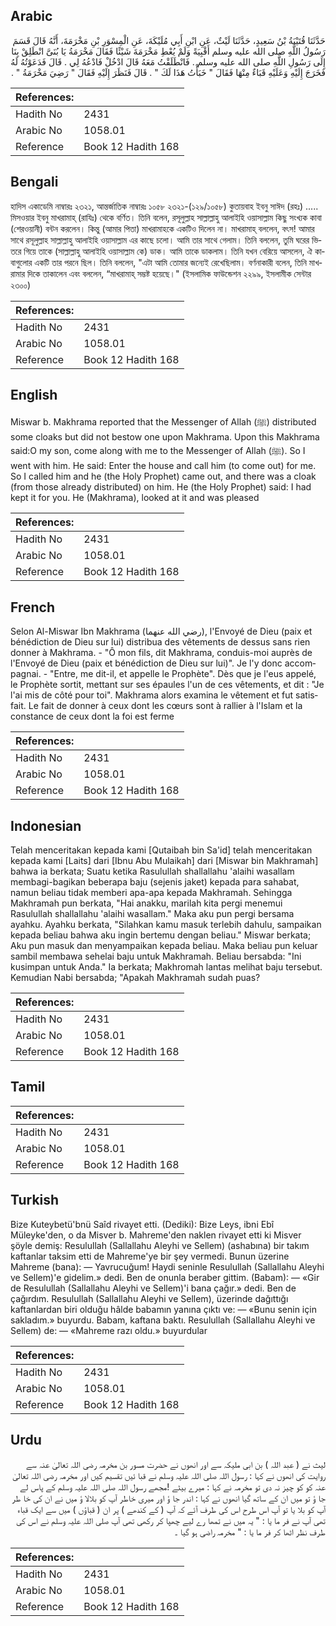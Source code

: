 ## Arabic


<div dir="rtl" lang="ar" style={{fontSize:'larger',backgroundColor:'#f8f9fa',padding:20}}>
حَدَّثَنَا قُتَيْبَةُ بْنُ سَعِيدٍ، حَدَّثَنَا لَيْثٌ، عَنِ ابْنِ أَبِي مُلَيْكَةَ، عَنِ الْمِسْوَرِ بْنِ مَخْرَمَةَ، أَنَّهُ قَالَ قَسَمَ رَسُولُ اللَّهِ صلى الله عليه وسلم أَقْبِيَةً وَلَمْ يُعْطِ مَخْرَمَةَ شَيْئًا فَقَالَ مَخْرَمَةُ يَا بُنَىَّ انْطَلِقْ بِنَا إِلَى رَسُولِ اللَّهِ صلى الله عليه وسلم ‏.‏ فَانْطَلَقْتُ مَعَهُ قَالَ ادْخُلْ فَادْعُهُ لِي ‏.‏ قَالَ فَدَعَوْتُهُ لَهُ فَخَرَجَ إِلَيْهِ وَعَلَيْهِ قَبَاءٌ مِنْهَا فَقَالَ ‏"‏ خَبَأْتُ هَذَا لَكَ ‏"‏ ‏.‏ قَالَ فَنَظَرَ إِلَيْهِ فَقَالَ ‏"‏ رَضِيَ مَخْرَمَةُ ‏"‏ ‏.‏
</div>
<div style={{backgroundColor:'#f8f9fa',padding:20, marginBottom: 10}}><table> <thead> <tr> <th>References:</th> <th></th> </tr> </thead> <tbody><tr><td>Hadith No</td><td>2431</td></tr><tr><td>Arabic No</td><td>1058.01</td></tr><tr><td>Reference</td><td>Book 12 Hadith 168</td></tr></tbody></table></div>

## Bengali


<div dir="ltr" lang="bn" style={{fontSize:'larger',backgroundColor:'#f8f9fa',padding:20}}>
হাদিস একাডেমি নাম্বারঃ ২৩২১, আন্তর্জাতিক নাম্বারঃ ১০৫৮ ২৩২১-(১২৯/১০৫৮) কুতায়বাহ ইবনু সাঈদ (রহঃ) ..... মিসওয়ার ইবনু মাখরামাহ্ (রাযিঃ) থেকে বর্ণিত। তিনি বলেন, রসূলুল্লাহ সাল্লাল্লাহু আলাইহি ওয়াসাল্লাম কিছু সংখ্যক কাবা (শেরওয়ানী) বন্টন করলেন। কিন্তু (আমার পিতা) মাখরামাহকে একটিও দিলেন না। মাখরামাহ্ বললেন, বৎস! আমার সাথে রসূলুল্লাহ সাল্লাল্লাহু আলাইহি ওয়াসাল্লাম এর কাছে চলো। আমি তার সাথে গেলাম। তিনি বললেন, তুমি ঘরের ভিতরে গিয়ে তাকে (সাল্লাল্লাহু আলাইহি ওয়াসাল্লাম কে) ডাক। আমি তাকে ডাকলাম। তিনি যখন বেরিয়ে আসলেন, ঐ কাবাগুলোর একটি তার পরনে ছিল। তিনি বললেন, "এটা আমি তোমার জন্যেই রেখেছিলাম। বর্ণনাকারী বলেন, তিনি মাখরামার দিকে তাকালেন এবং বললেন, “মাখরামাহ্ সম্ভষ্ট হয়েছে।" (ইসলামিক ফাউন্ডেশন ২২৯৯, ইসলামীক সেন্টার ২৩০০)
</div>
<div style={{backgroundColor:'#f8f9fa',padding:20, marginBottom: 10}}><table> <thead> <tr> <th>References:</th> <th></th> </tr> </thead> <tbody><tr><td>Hadith No</td><td>2431</td></tr><tr><td>Arabic No</td><td>1058.01</td></tr><tr><td>Reference</td><td>Book 12 Hadith 168</td></tr></tbody></table></div>

## English


<div dir="ltr" lang="en" style={{fontSize:'larger',backgroundColor:'#f8f9fa',padding:20}}>
Miswar b. Makhrama reported that the Messenger of Allah (ﷺ) distributed some cloaks but did not bestow one upon Makhrama. Upon this Makhrama said:O my son, come along with me to the Messenger of Allah (ﷺ). So I went with him. He said: Enter the house and call him (to come out) for me. So I called him and he (the Holy Prophet) came out, and there was a cloak (from those already distributed) on him. He (the Holy Prophet) said: I had kept it for you. He (Makhrama), looked at it and was pleased
</div>
<div style={{backgroundColor:'#f8f9fa',padding:20, marginBottom: 10}}><table> <thead> <tr> <th>References:</th> <th></th> </tr> </thead> <tbody><tr><td>Hadith No</td><td>2431</td></tr><tr><td>Arabic No</td><td>1058.01</td></tr><tr><td>Reference</td><td>Book 12 Hadith 168</td></tr></tbody></table></div>

## French


<div dir="ltr" lang="fr" style={{fontSize:'larger',backgroundColor:'#f8f9fa',padding:20}}>
Selon Al-Miswar Ibn Makhrama (رضي الله عنهما), l'Envoyé de Dieu (paix et bénédiction de Dieu sur lui) distribua des vêtements de dessus sans rien donner à Makhrama. - "Ô mon fils, dit Makhrama, conduis-moi auprès de l'Envoyé de Dieu (paix et bénédiction de Dieu sur lui)". Je l'y donc accompagnai. - "Entre, me dit-il, et appelle le Prophète". Dès que je l'eus appelé, le Prophète sortit, mettant sur ses épaules l'un de ces vêtements, et dit : "Je l'ai mis de côté pour toi". Makhrama alors examina le vêtement et fut satisfait. Le fait de donner à ceux dont les cœurs sont à rallier à l'Islam et la constance de ceux dont la foi est ferme
</div>
<div style={{backgroundColor:'#f8f9fa',padding:20, marginBottom: 10}}><table> <thead> <tr> <th>References:</th> <th></th> </tr> </thead> <tbody><tr><td>Hadith No</td><td>2431</td></tr><tr><td>Arabic No</td><td>1058.01</td></tr><tr><td>Reference</td><td>Book 12 Hadith 168</td></tr></tbody></table></div>

## Indonesian


<div dir="ltr" lang="id" style={{fontSize:'larger',backgroundColor:'#f8f9fa',padding:20}}>
Telah menceritakan kepada kami [Qutaibah bin Sa'id] telah menceritakan kepada kami [Laits] dari [Ibnu Abu Mulaikah] dari [Miswar bin Makhramah] bahwa ia berkata; Suatu ketika Rasulullah shallallahu 'alaihi wasallam membagi-bagikan beberapa baju (sejenis jaket) kepada para sahabat, namun beliau tidak memberi apa-apa kepada Makhramah. Sehingga Makhramah pun berkata, "Hai anakku, marilah kita pergi menemui Rasulullah shallallahu 'alaihi wasallam." Maka aku pun pergi bersama ayahku. Ayahku berkata, "Silahkan kamu masuk terlebih dahulu, sampaikan kepada beliau bahwa aku ingin bertemu dengan beliau." Miswar berkata; Aku pun masuk dan menyampaikan kepada beliau. Maka beliau pun keluar sambil membawa sehelai baju untuk Makhramah. Beliau bersabda: "Ini kusimpan untuk Anda." Ia berkata; Makhromah lantas melihat baju tersebut. Kemudian Nabi bersabda; "Apakah Makhramah sudah puas?
</div>
<div style={{backgroundColor:'#f8f9fa',padding:20, marginBottom: 10}}><table> <thead> <tr> <th>References:</th> <th></th> </tr> </thead> <tbody><tr><td>Hadith No</td><td>2431</td></tr><tr><td>Arabic No</td><td>1058.01</td></tr><tr><td>Reference</td><td>Book 12 Hadith 168</td></tr></tbody></table></div>

## Tamil


<div dir="ltr" lang="ta" style={{fontSize:'larger',backgroundColor:'#f8f9fa',padding:20}}>

</div>
<div style={{backgroundColor:'#f8f9fa',padding:20, marginBottom: 10}}><table> <thead> <tr> <th>References:</th> <th></th> </tr> </thead> <tbody><tr><td>Hadith No</td><td>2431</td></tr><tr><td>Arabic No</td><td>1058.01</td></tr><tr><td>Reference</td><td>Book 12 Hadith 168</td></tr></tbody></table></div>

## Turkish


<div dir="ltr" lang="tr" style={{fontSize:'larger',backgroundColor:'#f8f9fa',padding:20}}>
Bize Kuteybetü'bnü Saîd rivayet etti. (Dediki): Bize Leys, ibni Ebî Müleyke'den, o da Misver b. Mahreme'den naklen rivayet etti ki Misver şöyle demiş: Resulullah (Sallallahu Aleyhi ve Sellem) (ashabına) bir takım kaftanlar taksim etti de Mahreme'ye bir şey vermedi. Bunun üzerine Mahreme (bana): — Yavrucuğum! Haydi seninle Resulullah (Sallallahu Aleyhi ve Sellem)'e gidelim.» dedi. Ben de onunla beraber gittim. (Babam): — «Gir de Resulullah (Sallallahu Aleyhi ve Sellem)'i bana çağır.» dedi. Ben de çağırdım. Resulullah (Sallallahu Aleyhi ve Sellem), üzerinde dağıttığı kaftanlardan biri olduğu hâlde babamın yanına çıktı ve: — «Bunu senin için sakladım.» buyurdu. Babam, kaftana baktı. Resulullah (Sallallahu Aleyhi ve Sellem) de: — «Mahreme razı oldu.» buyurdular
</div>
<div style={{backgroundColor:'#f8f9fa',padding:20, marginBottom: 10}}><table> <thead> <tr> <th>References:</th> <th></th> </tr> </thead> <tbody><tr><td>Hadith No</td><td>2431</td></tr><tr><td>Arabic No</td><td>1058.01</td></tr><tr><td>Reference</td><td>Book 12 Hadith 168</td></tr></tbody></table></div>

## Urdu


<div dir="rtl" lang="ur" style={{fontSize:'larger',backgroundColor:'#f8f9fa',padding:20}}>
لیث نے ( عبد اللہ ) بن ابی ملیکہ سے اور انھوں نے حضرت مسور بن مخرمہ رضی اللہ تعالیٰ عنہ سے روایت کی انھوں نے کہا : رسول اللہ صلی اللہ علیہ وسلم نے قبا ئیں تقسیم کیں اور مخرمہ رضی اللہ تعالیٰ عنہ کو کو چیز نہ دی تو مخرمہ نے کہا : میرے بیٹے !مجھے رسول اللہ صلی اللہ علیہ وسلم کے پاس لے جا ؤ تو میں ان کے ساتھ گیا انھوں نے کہا : اندر جا ؤ اور میری خاطر آپ کو بلالا ؤ میں نے ان کی خا طر آپ کو بلا یا تو آپ اس طرح اس کی طرف آئے کہ آپ ( کے کندھے ) پر ان ( قباؤں ) میں سے ایک قباء تھی آپ نے فر ما یا : " یہ میں نے تمھا رے لیے چھپا کر رکھی تھی آپ صلی اللہ علیہ وسلم نے اس کی طرف نظر اٹھا کر فر ما یا : " مخرمہ راضی ہو گیا ۔
</div>
<div style={{backgroundColor:'#f8f9fa',padding:20, marginBottom: 10}}><table> <thead> <tr> <th>References:</th> <th></th> </tr> </thead> <tbody><tr><td>Hadith No</td><td>2431</td></tr><tr><td>Arabic No</td><td>1058.01</td></tr><tr><td>Reference</td><td>Book 12 Hadith 168</td></tr></tbody></table></div>
